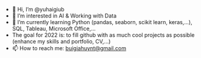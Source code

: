 - 👋 Hi, I’m @yuhaigiub
- 👀 I’m interested in AI & Working with Data
- 🌱 I’m currently learning Python (pandas, seaborn, scikit learn, keras,...), SQL, Tableau, Microsoft Office,...
- The goal for 2022 is: to fill github with as much cool projects as possible (enhance my skills and portfolio, CV,...)
- 📫 How to reach me: buigiahuynt@gmail.com

<!---
yuhaigiub/yuhaigiub is a ✨ special ✨ repository because its `README.md` (this file) appears on your GitHub profile.
You can click the Preview link to take a look at your changes.
--->

